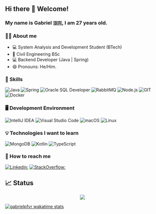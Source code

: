 ## Hi there 👋 Welcome!
### My name is Gabriel 🇧🇷, I am 27 years old.
### 👨‍💻 About me
- 💻 System Analysis and Development Student (BTech)
- 👷 Civil Engineering BSc
- 💻 Backend Developer (Java | Spring)
- 😄 Pronouns: He/Him.

 
### 📌 Skills
![Java](https://img.shields.io/badge/Java-ED8B00?style=for-the-badge&logo=java&logoColor=white)
![Spring](https://img.shields.io/badge/Spring-6DB33F?style=for-the-badge&logo=spring&logoColor=white)
![Oracle SQL Developer](https://img.shields.io/badge/Oracle-F80000?style=for-the-badge&logo=Oracle&logoColor=white)
![RabbitMQ](https://img.shields.io/badge/rabbitmq-%23FF6600.svg?&style=for-the-badge&logo=rabbitmq&logoColor=white)
![Node.js](https://img.shields.io/badge/Node.js-43853D?style=for-the-badge&logo=node.js&logoColor=whit)
![GIT](https://img.shields.io/badge/GIT-E44C30?style=for-the-badge&logo=git&logoColor=white)
![Docker](https://img.shields.io/badge/Docker-2496ED?style=for-the-badge&logo=docker&logoColor=white)

### 🖥️ Development Environment
![IntelliJ IDEA](https://img.shields.io/badge/IntelliJ_IDEA-000000.svg?style=for-the-badge&logo=intellij-idea&logoColor=white)
![Visual Studio Code](https://img.shields.io/badge/Visual_Studio_Code-0078D4?style=for-the-badge&logo=visual%20studio%20code&logoColor=white)
![macOS](https://img.shields.io/badge/mac%20os-000000?style=for-the-badge&logo=macos&logoColor=F0F0F0)
![Linux](https://img.shields.io/badge/Linux-FCC624?style=for-the-badge&logo=linux&logoColor=black)

### :bulb: Technologies I want to learn
![MongoDB](https://img.shields.io/badge/MongoDB-%234ea94b.svg?style=for-the-badge&logo=mongodb&logoColor=white)
![Kotlin](https://img.shields.io/badge/kotlin-%237F52FF.svg?style=for-the-badge&logo=kotlin&logoColor=white)
![TypeScript](https://img.shields.io/badge/TypeScript-007ACC?style=for-the-badge&logo=typescript&logoColor=white)

### 👨 How to reach me
[![Linkedin:](https://img.shields.io/badge/LinkedIn-0077B5?style=for-the-badge&logo=linkedin&logoColor=white&link=https://www.linkedin.com/in/gabriel-monteiro-motta/)](https://www.linkedin.com/in/gabriel-monteiro-motta/)
[![StackOverflow:](https://img.shields.io/badge/Stack_Overflow-FE7A16?style=for-the-badge&logo=stack-overflow&logoColor=white)](https://stackoverflow.com/users/19055987/gabriel-monteiro-motta)



## 📈 Status
<p align='center'>
<img src="https://github-readme-stats.vercel.app/api/top-langs/?username=gabrielpfvr&layout=compact&theme=nord"> </img>
</p>


[![gabrielpfvr wakatime stats](https://wakatime.com/share/@gabrielpfvr/3ad6506e-a045-4295-88cd-60880d266a3c.svg)](https://github.com/gabrielpfvr/)






<!--
**gabrielpfvr/gabrielpfvr** is a ✨ _special_ ✨ repository because its `README.md` (this file) appears on your GitHub profile.

Here are some ideas to get you started:

- 🔭 I’m currently working on ...
- 🌱 I’m currently learning ...
- 👯 I’m looking to collaborate on ...
- 🤔 I’m looking for help with ...
- 💬 Ask me about ...
- 📫 How to reach me: ...
- 😄 Pronouns: ...
- ⚡ Fun fact: ...
-->
